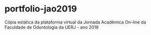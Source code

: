 # portfolio-jao2019
Cópia estática da plataforma virtual da Jornada Acadêmica On-line da Faculdade de Odontologia da UERJ - ano 2019
